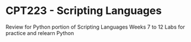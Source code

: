 # CPT223 - Scripting Languages

 Review for Python portion of Scripting Languages
 Weeks 7 to 12 Labs for practice and relearn Python
